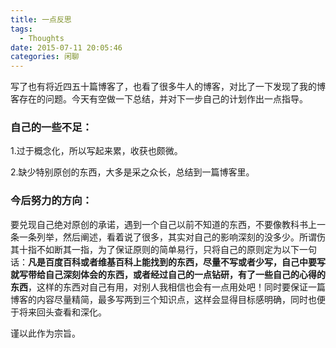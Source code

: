 ```yaml
---
title: 一点反思
tags:
  - Thoughts
date: 2015-07-11 20:05:46
categories: 闲聊
---
```


写了也有将近四五十篇博客了，也看了很多牛人的博客，对比了一下发现了我的博客存在的问题。今天有空做一下总结，并对下一步自己的计划作出一点指导。
### 自己的一些不足：

1.过于概念化，所以写起来累，收获也颇微。

2.缺少特别原创的东西，大多是采之众长，总结到一篇博客里。

### 今后努力的方向：

要兑现自己绝对原创的承诺，遇到一个自己以前不知道的东西，不要像教科书上一条一条列举，然后阐述，看着说了很多，其实对自己的影响深刻的没多少。所谓伤其十指不如断其一指，为了保证原则的简单易行，只将自己的原则定为以下一句话：**凡是百度百科或者维基百科上能找到的东西，尽量不写或者少写，自己中要写就写带给自己深刻体会的东西，或者经过自己的一点钻研，有了一些自己的心得的东西**，这样的东西对自己有用，对别人我相信也会有一点用处吧！同时要保证一篇博客的内容尽量精简，最多写两到三个知识点，这样会显得目标感明确，同时也便于将来回头查看和深化。

谨以此作为宗旨。

